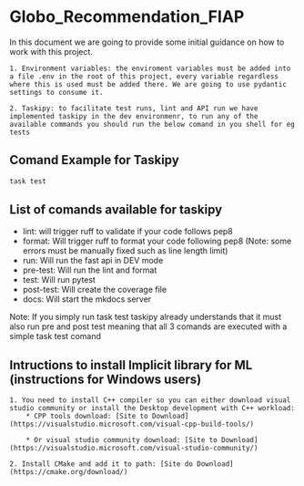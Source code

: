 # Globo_Recommendation_FIAP

In this document we are going to provide some initial guidance on how to work with this project.

    1. Environment variables: the enviroment variables must be added into a file .env in the root of this project, every variable regardless where this is used must be added there. We are going to use pydantic settings to consume it.

    2. Taskipy: to facilitate test runs, lint and API run we have implemented taskipy in the dev environmenr, to run any of the available commands you should run the below comand in you shell for eg tests

## Comand Example for Taskipy
```bash
task test
```

## List of comands available for taskipy

* lint: will trigger ruff to validate if your code follows pep8
* format: Will trigger ruff to format your code following pep8 (Note: some errors must be manually fixed such as line length limit) 
* run: Will run the fast api in DEV mode
* pre-test: Will run the lint and format
* test: Will run pytest
* post-test: Will create the coverage file
* docs: Will start the mkdocs server

Note: If you simply run task test taskipy already understands that it must also run pre and post test meaning that all 3 comands are executed with a simple task test comand

## Intructions to install Implicit library for ML (instructions for Windows users)

    1. You need to install C++ compiler so you can either download visual studio community or install the Desktop development with C++ workload:
        * CPP tools download: [Site to Download](https://visualstudio.microsoft.com/visual-cpp-build-tools/)

        * Or visual studio community download: [Site to Download](https://visualstudio.microsoft.com/visual-studio-community/)

    2. Install CMake and add it to path: [Site do Download](https://cmake.org/download/)
